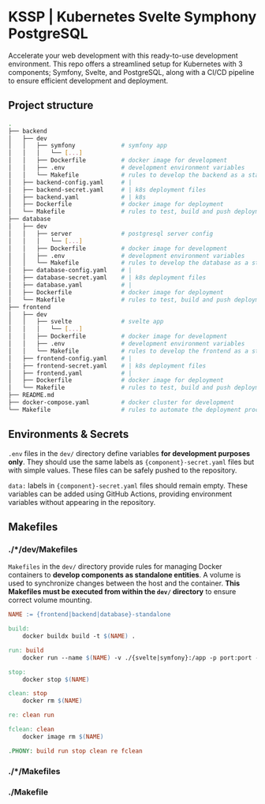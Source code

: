 # KSSP | Kubernetes Svelte Symphony PostgreSQL

Accelerate your web development with this ready-to-use development environment.
This repo offers a streamlined setup for Kubernetes with 3 components; Symfony, Svelte, and PostgreSQL, along with a CI/CD pipeline to ensure efficient development and deployment.

## Project structure

```bash
.
├── backend
│   ├── dev
│   │   ├── symfony             # symfony app
│   │   │   └── [...]
│   │   ├── Dockerfile          # docker image for development
│   │   ├── .env                # development environment variables
│   │   └── Makefile            # rules to develop the backend as a standalone component
│   ├── backend-config.yaml     # |
│   ├── backend-secret.yaml     # | k8s deployment files
│   ├── backend.yaml            # | k8s
│   ├── Dockerfile              # docker image for deployment
│   └── Makefile                # rules to test, build and push deployment image on DockerHub
├── database
│   ├── dev
│   │   ├── server              # postgresql server config
│   │   │   └── [...]
│   │   ├── Dockerfile          # docker image for development
│   │   ├── .env                # development environment variables
│   │   └── Makefile            # rules to develop the database as a standalone component
│   ├── database-config.yaml    # |
│   ├── database-secret.yaml    # | k8s deployment files
│   ├── database.yaml           # |
│   ├── Dockerfile              # docker image for deployment
│   └── Makefile                # rules to test, build and push deployment image on DockerHub
├── frontend
│   ├── dev
│   │   ├── svelte              # svelte app
│   │   │   └── [...]
│   │   ├── Dockerfile          # docker image for development
│   │   ├── .env                # development environment variables
│   │   └── Makefile            # rules to develop the frontend as a standalone component
│   ├── frontend-config.yaml    # |
│   ├── frontend-secret.yaml    # | k8s deployment files
│   ├── frontend.yaml           # |
│   ├── Dockerfile              # docker image for deployment
│   └── Makefile                # rules to test, build and push deployment image on DockerHub
├── README.md
├── docker-compose.yaml         # docker cluster for development
└── Makefile                    # rules to automate the deployment process
```

## Environments & Secrets

`.env` files in the `dev/` directory define variables **for development purposes only**. They should use the same labels as `{component}-secret.yaml` files but with simple values. These files can be safely pushed to the repository.

`data:` labels in `{component}-secret.yaml` files should remain empty. These variables can be added using GitHub Actions, providing environment variables without appearing in the repository.

## Makefiles

### ./*/dev/Makefiles

`Makefiles` in the `dev/` directory provide rules for managing Docker containers to **develop components as standalone entities**. A volume is used to synchronize changes between the host and the container. **This Makefiles must be executed from within the `dev/` directory** to ensure correct volume mounting.

```Makefile
NAME := {frontend|backend|database}-standalone

build:
	docker buildx build -t $(NAME) .

run: build
	docker run --name $(NAME) -v ./{svelte|symfony}:/app -p port:port -it $(NAME) # no volume for postgresql to avoid chown conflicts

stop:
	docker stop $(NAME)

clean: stop
	docker rm $(NAME)

re: clean run

fclean: clean
	docker image rm $(NAME)

.PHONY: build run stop clean re fclean
```

### ./*/Makefiles

### ./Makefile

